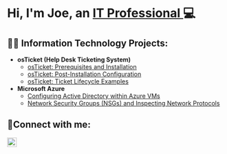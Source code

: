 <h1>Hi, I'm Joe, an <a href="https://linkedin.com/in/Josh">IT Professional </a>💻</h1> 

<h2>👨‍💻 Information Technology Projects:</h2>

- <b>osTicket (Help Desk Ticketing System)</b>
  - [osTicket: Prerequisites and Installation](https://github.com/josephrullo/osTicket-Prerequisites-and-Installation)
  - [osTicket: Post-Installation Configuration](https://github.com/josephrullo/osTicket---Post-Install-Configuration)
  - [osTicket: Ticket Lifecycle Examples](https://github.com/JosephRullo/osTicket-Ticket-Lifecycle-Examples) 
- <b>Microsoft Azure</b>
  - [Configuring Active Directory within Azure VMs](https://github.com/JosephRullo/Configuring-Active-Directory-within-Azure-VMs)
  - [Network Security Groups (NSGs) and Inspecting Network Protocols](https://github.com/JosephRullo/Network-Security-Groups-NSGs-and-Inspecting-Network-Protocols)

<h2>🤳Connect with me:</h2>

[<img align="left" alt="Josh | LinkedIn" width="22px" src="https://cdn.jsdelivr.net/npm/simple-icons@v3/icons/linkedin.svg" />][linkedin]


[linkedin]: https://www.linkedin.com/in/joseph-rullo-5a0aa877/
